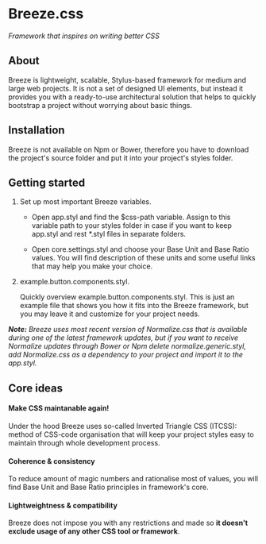 # Breeze.css
_Framework that inspires on writing better CSS_


## About

Breeze is lightweight, scalable, Stylus-based framework for medium and large web projects. It is not a set of designed UI elements, but instead it provides you with a ready-to-use architectural solution that helps to quickly bootstrap a project without worrying about basic things.

## Installation

Breeze is not available on Npm or Bower, therefore you have to download the project's source folder and put it into your project's styles folder. 

## Getting started

1. Set up most important Breeze variables.

   - Open app.styl and find the $css-path variable. Assign to this variable path to your styles folder in case if you want to keep app.styl and rest *.styl files in separate folders.  
  
   - Open core.settings.styl and choose your Base Unit and Base Ratio values. You will find description of these units and some useful links that may help you make your choice.  

2. example.button.components.styl.

   Quickly overview example.button.components.styl. This is just an example file that shows you how it fits into the Breeze framework, but you may leave it and customize for your project needs.  
   

_**Note:** Breeze uses most recent version of Normalize.css that is available during one of the latest framework updates, but if you want to receive Normalize updates through Bower or Npm delete normalize.generic.styl, add Normalize.css as a dependency to your project and import it to the app.styl._

## Core ideas

#### Make CSS maintanable again!

Under the hood Breeze uses so-called Inverted Triangle CSS (ITCSS): method of CSS-code organisation that will keep your project styles easy to maintain through whole development process.

#### Coherence & consistency

To reduce amount of magic numbers and rationalise most of values, you will find Base Unit and Base Ratio principles in framework's core. 

#### Lightweightness & compatibility

Breeze does not impose you with any restrictions and made so **it doesn't exclude usage of any other CSS tool or framework**.
